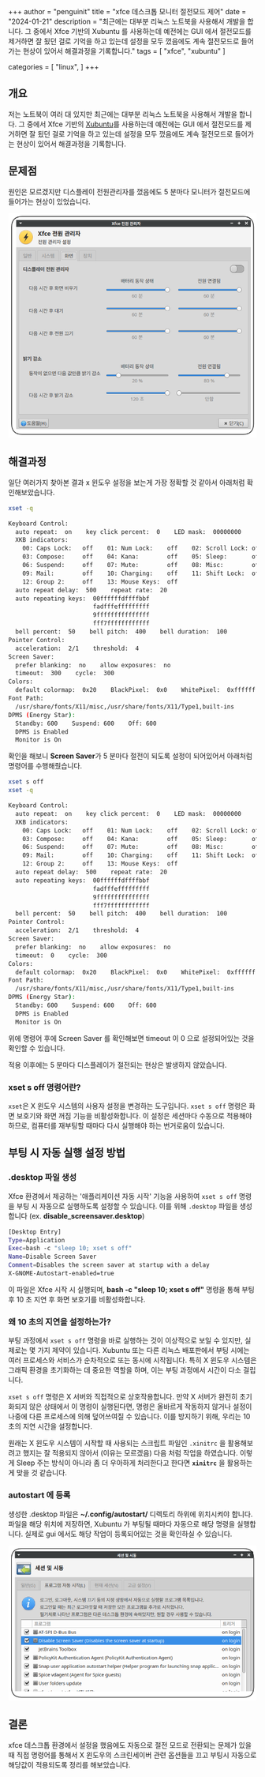 +++
author = "penguinit"
title = "xfce 데스크톱 모니터 절전모드 제어"
date = "2024-01-21"
description = "최근에는 대부분 리눅스 노트북을 사용해서 개발을 합니다. 그 중에서 Xfce 기반의 Xubuntu 를 사용하는데 예전에는 GUI 에서 절전모드를 제거하면 잘 됬던 걸로 기억을 하고 있는데 설정을 모두 껐음에도 계속 절전모드로 들어가는 현상이 있어서 해결과정을 기록합니다."
tags = [
    "xfce", "xubuntu"
]

categories = [
    "linux",
]
+++

## 개요

저는 노트북이 여러 대 있지만 최근에는 대부분 리눅스 노트북을 사용해서 개발을 합니다. 그 중에서 Xfce 기반의 [Xubuntu](https://xubuntu.org/)를 사용하는데 예전에는 GUI 에서 절전모드를 제거하면 잘 됬던 걸로 기억을 하고 있는데 설정을 모두 껐음에도 계속 절전모드로 들어가는 현상이 있어서 해결과정을 기록합니다.

## 문제점

원인은 모르겠지만 디스플레이 전원관리자를 껐음에도 5 분마다 모니터가 절전모드에 들어가는 현상이 있었습니다.

![Untitled](images/Untitled.png)

## 해결과정

일단 여러가지 찾아본 결과 x 윈도우 설정을 보는게 가장 정확할 것 같아서 아래처럼 확인해보았습니다.

```bash
xset -q
```

```bash
Keyboard Control:
  auto repeat:  on    key click percent:  0    LED mask:  00000000
  XKB indicators:
    00: Caps Lock:   off    01: Num Lock:    off    02: Scroll Lock: off
    03: Compose:     off    04: Kana:        off    05: Sleep:       off
    06: Suspend:     off    07: Mute:        off    08: Misc:        off
    09: Mail:        off    10: Charging:    off    11: Shift Lock:  off
    12: Group 2:     off    13: Mouse Keys:  off
  auto repeat delay:  500    repeat rate:  20
  auto repeating keys:  00ffffffdffffbbf
                        fadfffefffffffff
                        9fffffffffffffff
                        fff7ffffffffffff
  bell percent:  50    bell pitch:  400    bell duration:  100
Pointer Control:
  acceleration:  2/1    threshold:  4
Screen Saver:
  prefer blanking:  no    allow exposures:  no
  timeout:  300    cycle:  300
Colors:
  default colormap:  0x20    BlackPixel:  0x0    WhitePixel:  0xffffff
Font Path:
  /usr/share/fonts/X11/misc,/usr/share/fonts/X11/Type1,built-ins
DPMS (Energy Star):
  Standby: 600    Suspend: 600    Off: 600
  DPMS is Enabled
  Monitor is On
```

확인을 해보니 **Screen Saver**가 5 분마다 절전이 되도록 설정이 되어있어서 아래처럼 명령어를 수행해줬습니다.

```bash
xset s off
xset -q
```

```bash
Keyboard Control:
  auto repeat:  on    key click percent:  0    LED mask:  00000000
  XKB indicators:
    00: Caps Lock:   off    01: Num Lock:    off    02: Scroll Lock: off
    03: Compose:     off    04: Kana:        off    05: Sleep:       off
    06: Suspend:     off    07: Mute:        off    08: Misc:        off
    09: Mail:        off    10: Charging:    off    11: Shift Lock:  off
    12: Group 2:     off    13: Mouse Keys:  off
  auto repeat delay:  500    repeat rate:  20
  auto repeating keys:  00ffffffdffffbbf
                        fadfffefffffffff
                        9fffffffffffffff
                        fff7ffffffffffff
  bell percent:  50    bell pitch:  400    bell duration:  100
Pointer Control:
  acceleration:  2/1    threshold:  4
Screen Saver:
  prefer blanking:  no    allow exposures:  no
  timeout:  0    cycle:  300
Colors:
  default colormap:  0x20    BlackPixel:  0x0    WhitePixel:  0xffffff
Font Path:
  /usr/share/fonts/X11/misc,/usr/share/fonts/X11/Type1,built-ins
DPMS (Energy Star):
  Standby: 600    Suspend: 600    Off: 600
  DPMS is Enabled
  Monitor is On
```

위에 명령어 후에 Screen Saver 를 확인해보면 timeout 이 0 으로 설정되어있는 것을 확인할 수 있습니다.

적용 이후에는 5 분마다 디스플레이가 절전되는 현상은 발생하지 않았습니다.

### xset s off 명령어란?

`xset`은 X 윈도우 시스템의 사용자 설정을 변경하는 도구입니다. `xset s off` 명령은 화면 보호기와 화면 꺼짐 기능을 비활성화합니다. 이 설정은 세션마다 수동으로 적용해야 하므로, 컴퓨터를 재부팅할 때마다 다시 실행해야 하는 번거로움이 있습니다.

## ****부팅 시 자동 실행 설정 방법****

### .desktop 파일 생성

Xfce 환경에서 제공하는 '애플리케이션 자동 시작' 기능을 사용하여 `xset s off` 명령을 부팅 시 자동으로 실행하도록 설정할 수 있습니다. 이를 위해 `.desktop` 파일을 생성합니다
(ex. **disable_screensaver.desktop**)

```bash
[Desktop Entry]
Type=Application
Exec=bash -c "sleep 10; xset s off"
Name=Disable Screen Saver
Comment=Disables the screen saver at startup with a delay
X-GNOME-Autostart-enabled=true
```

이 파일은 Xfce 시작 시 실행되며, **bash -c "sleep 10; xset s off"** 명령을 통해 부팅 후 10 초 지연 후 화면 보호기를 비활성화합니다.

### 왜 10 초의 지연을 설정하는가?

부팅 과정에서 `xset s off` 명령을 바로 실행하는 것이 이상적으로 보일 수 있지만, 실제로는 몇 가지 제약이 있습니다. Xubuntu 또는 다른 리눅스 배포판에서 부팅 시에는 여러 프로세스와 서비스가 순차적으로 또는 동시에 시작됩니다. 특히 X 윈도우 시스템은 그래픽 환경을 초기화하는 데 중요한 역할을 하며, 이는 부팅 과정에서 시간이 다소 걸립니다.

`xset s off` 명령은 X 서버와 직접적으로 상호작용합니다. 만약 X 서버가 완전히 초기화되지 않은 상태에서 이 명령이 실행된다면, 명령은 올바르게 작동하지 않거나 설정이 나중에 다른 프로세스에 의해 덮어쓰여질 수 있습니다. 이를 방지하기 위해, 우리는 10 초의 지연 시간을 설정합니다.

원래는 X 윈도우 시스템이 시작할 때 사용되는 스크립트 파일인 `.xinitrc` 을 활용해보려고 했지는 잘 적용되지 않아서 (이유는 모르겠음) 다음 처럼 작업을 하였습니다. 이렇게 Sleep 주는 방식이 아니라 좀 더 우아하게 처리한다고 한다면 **`xinitrc`** 을 활용하는게 맞을 것 같습니다.

### autostart 에 등록

생성한 .desktop 파일은 **~/.config/autostart/** 디렉토리 하위에 위치시켜야 합니다. 파일을 해당 위치에 저장하면, Xubuntu 가 부팅될 때마다 자동으로 해당 명령을 실행합니다. 실제로 gui 에서도 해당 작업이 등록되어있는 것을 확인하실 수 있습니다.

![Untitled](images/Untitled%201.png)

## 결론

xfce 데스크톱 환경에서 설정을 했음에도 자동으로 절전 모드로 전환되는 문제가 있을 때 직접 명령어를 통해서 X 윈도우의 스크린세이버 관련 옵션들을 끄고 부팅시 자동으로 해당값이 적용되도록 정리를 해보았습니다.